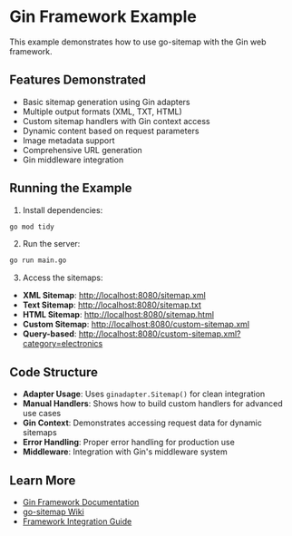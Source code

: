# Gin Framework Example

This example demonstrates how to use go-sitemap with the Gin web framework.

## Features Demonstrated

- Basic sitemap generation using Gin adapters
- Multiple output formats (XML, TXT, HTML)
- Custom sitemap handlers with Gin context access
- Dynamic content based on request parameters
- Image metadata support
- Comprehensive URL generation
- Gin middleware integration

## Running the Example

1. Install dependencies:
```bash
go mod tidy
```

2. Run the server:
```bash
go run main.go
```

3. Access the sitemaps:

- **XML Sitemap**: <http://localhost:8080/sitemap.xml>
- **Text Sitemap**: <http://localhost:8080/sitemap.txt>
- **HTML Sitemap**: <http://localhost:8080/sitemap.html>
- **Custom Sitemap**: <http://localhost:8080/custom-sitemap.xml>
- **Query-based**: <http://localhost:8080/custom-sitemap.xml?category=electronics>

## Code Structure

- **Adapter Usage**: Uses `ginadapter.Sitemap()` for clean integration
- **Manual Handlers**: Shows how to build custom handlers for advanced use cases
- **Gin Context**: Demonstrates accessing request data for dynamic sitemaps
- **Error Handling**: Proper error handling for production use
- **Middleware**: Integration with Gin's middleware system

## Learn More

- [Gin Framework Documentation](https://gin-gonic.com/)
- [go-sitemap Wiki](../../wiki/)
- [Framework Integration Guide](../../wiki/Framework-Integration.md)
